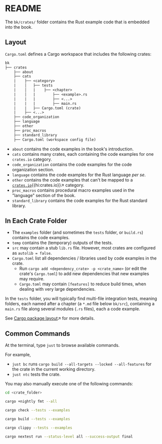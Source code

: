 # README

The `bk/crates/` folder contains the Rust example code that is embedded into the book.

## Layout

`Cargo.toml` defines a Cargo workspace that includes the following crates:

```txt
bk
├── crates
    ├── about
    ├── cats
    |    ├── <category>
    |    │   ├── tests
    |    │   |    ├── <chapter>
    |    │   |        ├── <example>.rs
    |    |   |        ├── <...>
    |    |   |        ├── main.rs
    |    |   ├── Cargo.toml (crate)
    |    ├── <...>
    ├── code_organization
    ├── language
    ├── other
    ├── proc_macros
    ├── standard_library
    ├── Cargo.toml (workspace config file)
```

- `about` contains the code examples in the book's introduction.
- `cats` contains many crates, each containing the code examples for one `crates.io` category.
- `code_organization` contains the code examples for the code organization section.
- `language` contains the code examples for the Rust language _per se_.
- `other` contains the code examples that can't be mapped to a [`crates.io`][crates.io~website]{{hi:crates.io}}↗ category.
- `proc_macros` contains procedural macro examples used in the "language" section of the book.
- `standard_library` contains the code examples for the Rust standard library.

## In Each Crate Folder

- The `examples` folder (and sometimes the `tests` folder, or `build.rs`) contains the code examples.
- `temp` contains the (temporary) outputs of the tests.
- `src` may contain a stub `lib.rs` file. However, most crates are configured as `autolib = false`.
- `Cargo.toml` list all dependencies / libraries used by code examples in the crate.
  - Run `cargo add <dependency_crate> -p <crate_name>` (or edit the crate's `Cargo.toml`) to add new dependencies that new examples may require.
  - `Cargo.toml` may contain `[features]` to reduce build times, when dealing with very large dependencies.

In the `tests` folder, you will typically find multi-file integration tests, meaning folders, each named after a chapter (a `*.md` file below `bk/src`), containing a `main.rs` file along several modules (`.rs` files), each a code example.

See [Cargo package layout](https://doc.rust-lang.org/cargo/guide/project-layout.html)↗ for more details.

## Common Commands

At the terminal, type `just` to browse available commands.

For example,

- `just bc` runs `cargo build --all-targets --locked --all-features` for the crate in the current working directory.
- `just ntc` tests the crate.

You may also manually execute one of the following commands:

```bash
cd <crate_folder>

cargo +nightly fmt --all

cargo check --tests --examples

cargo build --tests --examples

cargo clippy --tests --examples

cargo nextest run --status-level all --success-output final
```

[crates.io~website]: https://crates.io/
